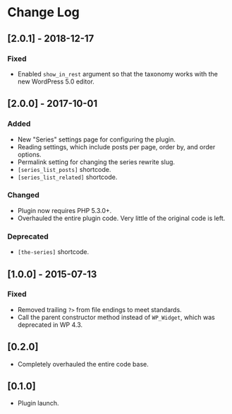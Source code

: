 # Change Log

## [2.0.1] - 2018-12-17

### Fixed

* Enabled `show_in_rest` argument so that the taxonomy works with the new WordPress 5.0 editor.

## [2.0.0] - 2017-10-01

### Added

* New "Series" settings page for configuring the plugin.
* Reading settings, which include posts per page, order by, and order options.
* Permalink setting for changing the series rewrite slug.
* `[series_list_posts]` shortcode.
* `[series_list_related]` shortcode.

### Changed

* Plugin now requires PHP 5.3.0+.
* Overhauled the entire plugin code.  Very little of the original code is left.

### Deprecated

* `[the-series]` shortcode.

## [1.0.0] - 2015-07-13

### Fixed

* Removed trailing `?>` from file endings to meet standards.
* Call the parent constructor method instead of `WP_Widget`, which was deprecated in WP 4.3.

## [0.2.0]

* Completely overhauled the entire code base.

## [0.1.0]

* Plugin launch.
